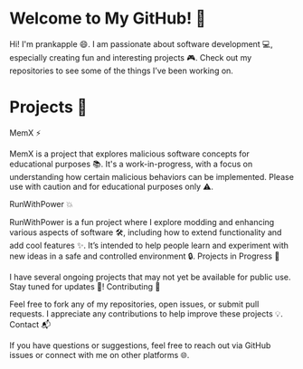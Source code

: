 # Welcome to My GitHub! 👋

Hi! I'm prankapple 😄. I am passionate about software development 💻, especially creating fun and interesting projects 🎮. Check out my repositories to see some of the things I’ve been working on.
# Projects 🚀
MemX ⚡

MemX is a project that explores malicious software concepts for educational purposes 📚. It's a work-in-progress, with a focus on understanding how certain malicious behaviors can be implemented. Please use with caution and for educational purposes only ⚠️.

RunWithPower 💥

RunWithPower is a fun project where I explore modding and enhancing various aspects of software 🛠️, including how to extend functionality and add cool features ✨. It’s intended to help people learn and experiment with new ideas in a safe and controlled environment 🔒.
Projects in Progress 🔨

I have several ongoing projects that may not yet be available for public use. Stay tuned for updates 📡!
Contributing 🤝

Feel free to fork any of my repositories, open issues, or submit pull requests. I appreciate any contributions to help improve these projects 💡.
Contact 📬

If you have questions or suggestions, feel free to reach out via GitHub issues or connect with me on other platforms 🌐.
